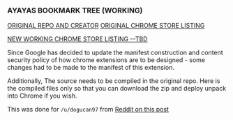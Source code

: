 ### AYAYAS BOOKMARK TREE (WORKING)
[ORIGINAL REPO AND CREATOR](https://github.com/ayamomiji/bookmark-tree)
[ORIGINAL CHROME STORE LISTING](https://chrome.google.com/webstore/detail/ayayas-bookmark-tree/dneehabidhbfdiohdhbhjbbljobchgab)

[NEW WORKING CHROME STORE LISTING --TBD]('')

Since Google has decided to update the manifest construction and content security policy of how chrome extensions are to be
designed - some changes had to be made to the manifest of this extension.

Additionally, The source needs to be compiled in the original repo. Here is the compiled files only so that you can download
the zip and deploy unpack into Chrome if you wish.

This was done for `/u/dogucan97` from [Reddit on this post](https://www.reddit.com/r/chromeextensions/comments/8na7c0/cant_use_ayayas_bookmark_tree_anymore/)
